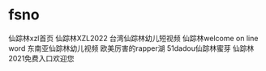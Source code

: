 # fsno
仙踪林xzl首页 仙踪林XZL2022 台湾仙踪林幼儿短视频 仙踪林welcome on line word 东南亚仙踪林幼儿视频 欧美厉害的rapper湖 51dadou仙踪林蜜芽 仙踪林2021免费入口欢迎您 

